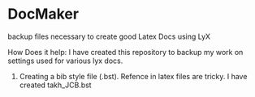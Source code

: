 DocMaker
========

backup files necessary to create good Latex Docs using LyX

How Does it help:
I have created this repository to backup my work on settings used for
various lyx docs.

1. Creating a bib style file (.bst).
Refence in latex files are tricky. I have created takh_JCB.bst

